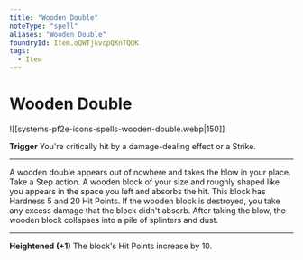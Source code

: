```yaml
---
title: "Wooden Double"
noteType: "spell"
aliases: "Wooden Double"
foundryId: Item.oQWTjkvcpQKnTQQK
tags:
  - Item
---
```


# Wooden Double
![[systems-pf2e-icons-spells-wooden-double.webp|150]]

**Trigger** You're critically hit by a damage-dealing effect or a Strike.

* * *

A wooden double appears out of nowhere and takes the blow in your place. Take a Step action. A wooden block of your size and roughly shaped like you appears in the space you left and absorbs the hit. This block has Hardness 5 and 20 Hit Points. If the wooden block is destroyed, you take any excess damage that the block didn't absorb. After taking the blow, the wooden block collapses into a pile of splinters and dust.

* * *

**Heightened (+1)** The block's Hit Points increase by 10.
